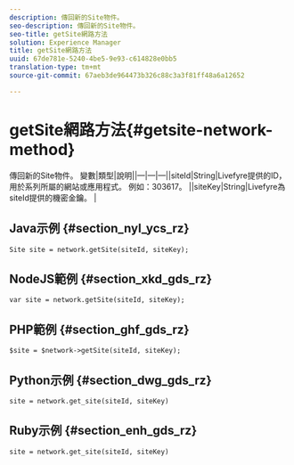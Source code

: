 ```yaml
---
description: 傳回新的Site物件。
seo-description: 傳回新的Site物件。
seo-title: getSite網路方法
solution: Experience Manager
title: getSite網路方法
uuid: 67de781e-5240-4be5-9e93-c614828e0bb5
translation-type: tm+mt
source-git-commit: 67aeb3de964473b326c88c3a3f81ff48a6a12652

---
```



# getSite網路方法{#getsite-network-method}

傳回新的Site物件。
變數|類型|說明||—|—|—||siteId|String|Livefyre提供的ID，用於系列所屬的網站或應用程式。 例如：303617。  ||siteKey|String|Livefyre為siteId提供的機密金鑰。  |

## Java示例 {#section_nyl_ycs_rz}

```
Site site = network.getSite(siteId, siteKey); 
```

## NodeJS範例 {#section_xkd_gds_rz}

```
var site = network.getSite(siteId, siteKey); 
```

## PHP範例 {#section_ghf_gds_rz}

```
$site = $network->getSite(siteId, siteKey);
```

## Python示例 {#section_dwg_gds_rz}

```
site = network.get_site(siteId, siteKey) 
```

## Ruby示例 {#section_enh_gds_rz}

```
site = network.get_site(siteId, siteKey) 
```

